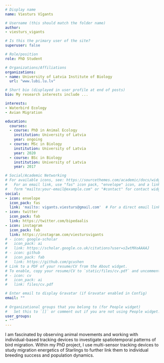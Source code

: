 ```yaml
---
# Display name
name: Viesturs Vīgants

# Username (this should match the folder name)
author:
- viesturs_vigants

# Is this the primary user of the site?
superuser: false

# Role/position
role: PhD Student

# Organizations/Affiliations
organizations:
- name: University of Latvia Institute of Biology
  url: "www.lubi.lu.lv"

# Short bio (displayed in user profile at end of posts)
bio: My research interests include ...

interests:
- Waterbird Ecology
- Avian Migration

education:
  courses:
  - course: PhD in Animal Ecology
    institution: University of Latvia
    year: ongoing
  - course: MSc in Biology
    institution: University of Latvia
    year: 2020
  - course: BSc in Biology
    institution: University of Latvia
    year: 2017

# Social/Academic Networking
# For available icons, see: https://sourcethemes.com/academic/docs/widgets/#icons
#   For an email link, use "fas" icon pack, "envelope" icon, and a link in the
#   form "mailto:your-email@example.com" or "#contact" for contact widget.
social:
- icon: envelope
  icon_pack: fas
  link: 'mailto: vigants.viesturs@gmail.com'  # For a direct email link, use "mailto:test@example.org".
- icon: twitter
  icon_pack: fab
  link: https://twitter.com/bipedaalis
- icon: instagram
  icon_pack: fab
  link: https://instagram.com/viestursvigants
# - icon: google-scholar
#   icon_pack: ai
#   link: https://scholar.google.co.uk/citations?user=sIwtMXoAAAAJ
# - icon: github
#   icon_pack: fab
#   link: https://github.com/gcushen
# Link to a PDF of your resume/CV from the About widget.
# To enable, copy your resume/CV to `static/files/cv.pdf` and uncomment the lines below.  
# - icon: cv
#   icon_pack: ai
#   link: files/cv.pdf

# Enter email to display Gravatar (if Gravatar enabled in Config)
email: ""
  
# Organizational groups that you belong to (for People widget)
#   Set this to `[]` or comment out if you are not using People widget.  
user_groups:
- ""
---
```


I am fascinated by observing animal movements and working with individual-based tracking devices to investigate spatiotemporal patterns of bird migration. Within my PhD project, I use multi-sensor tracking devices to study migration energetics of Starlings to further link them to individual breeding success and population dynamics.